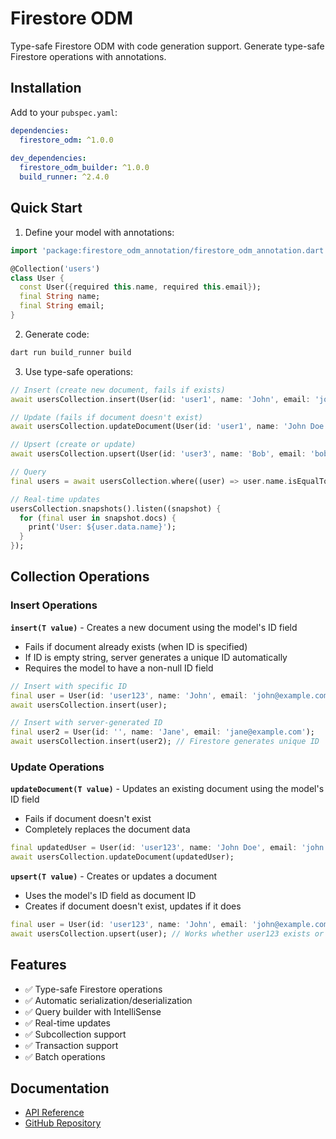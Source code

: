 # Firestore ODM

Type-safe Firestore ODM with code generation support. Generate type-safe Firestore operations with annotations.

## Installation

Add to your `pubspec.yaml`:

```yaml
dependencies:
  firestore_odm: ^1.0.0
  
dev_dependencies:
  firestore_odm_builder: ^1.0.0
  build_runner: ^2.4.0
```

## Quick Start

1. Define your model with annotations:

```dart
import 'package:firestore_odm_annotation/firestore_odm_annotation.dart';

@Collection('users')
class User {
  const User({required this.name, required this.email});
  final String name;
  final String email;
}
```

2. Generate code:

```bash
dart run build_runner build
```

3. Use type-safe operations:

```dart
// Insert (create new document, fails if exists)
await usersCollection.insert(User(id: 'user1', name: 'John', email: 'john@example.com'));

// Update (fails if document doesn't exist)
await usersCollection.updateDocument(User(id: 'user1', name: 'John Doe', email: 'john.doe@example.com'));

// Upsert (create or update)
await usersCollection.upsert(User(id: 'user3', name: 'Bob', email: 'bob@example.com'));

// Query
final users = await usersCollection.where((user) => user.name.isEqualTo('John')).get();

// Real-time updates
usersCollection.snapshots().listen((snapshot) {
  for (final user in snapshot.docs) {
    print('User: ${user.data.name}');
  }
});
```

## Collection Operations

### Insert Operations

**`insert(T value)`** - Creates a new document using the model's ID field
- Fails if document already exists (when ID is specified)
- If ID is empty string, server generates a unique ID automatically
- Requires the model to have a non-null ID field

```dart
// Insert with specific ID
final user = User(id: 'user123', name: 'John', email: 'john@example.com');
await usersCollection.insert(user);

// Insert with server-generated ID
final user2 = User(id: '', name: 'Jane', email: 'jane@example.com');
await usersCollection.insert(user2); // Firestore generates unique ID
```

### Update Operations

**`updateDocument(T value)`** - Updates an existing document using the model's ID field
- Fails if document doesn't exist
- Completely replaces the document data

```dart
final updatedUser = User(id: 'user123', name: 'John Doe', email: 'john.doe@example.com');
await usersCollection.updateDocument(updatedUser);
```

**`upsert(T value)`** - Creates or updates a document
- Uses the model's ID field as document ID
- Creates if document doesn't exist, updates if it does

```dart
final user = User(id: 'user123', name: 'John', email: 'john@example.com');
await usersCollection.upsert(user); // Works whether user123 exists or not
```

## Features

- ✅ Type-safe Firestore operations
- ✅ Automatic serialization/deserialization  
- ✅ Query builder with IntelliSense
- ✅ Real-time updates
- ✅ Subcollection support
- ✅ Transaction support
- ✅ Batch operations

## Documentation

- [API Reference](https://pub.dev/documentation/firestore_odm/latest/)
- [GitHub Repository](https://github.com/sylphxltd/firestore_odm)